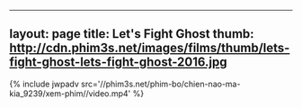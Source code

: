 
---
layout: page
title: Let's Fight Ghost
thumb: http://cdn.phim3s.net/images/films/thumb/lets-fight-ghost-lets-fight-ghost-2016.jpg
---
{% include jwpadv src='//phim3s.net/phim-bo/chien-nao-ma-kia_9239/xem-phim//video.mp4' %}
